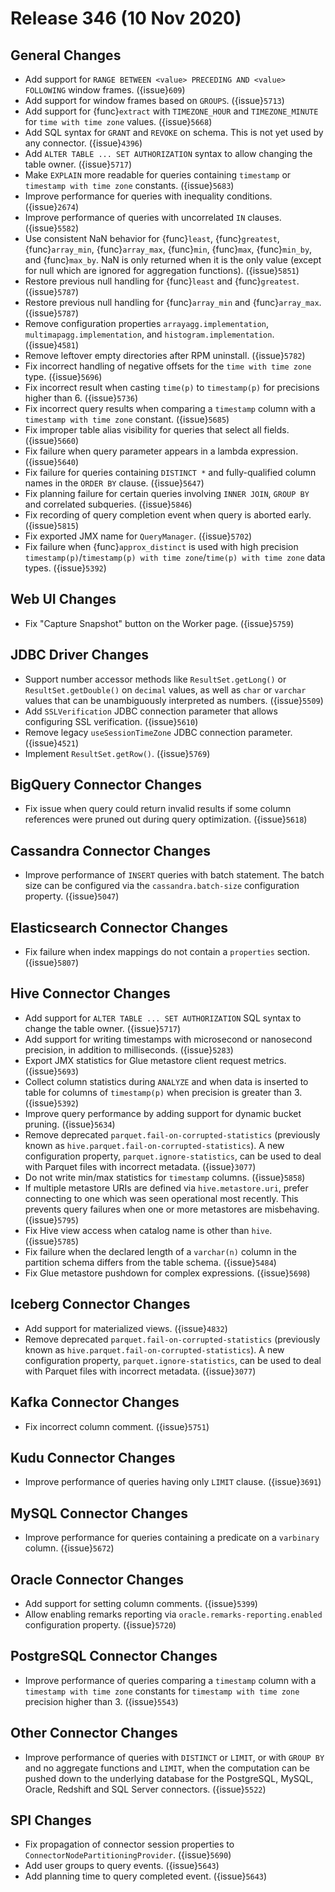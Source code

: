 # Release 346 (10 Nov 2020)

## General Changes

* Add support for `RANGE BETWEEN <value> PRECEDING AND <value> FOLLOWING` window frames. ({issue}`609`)
* Add support for window frames based on `GROUPS`. ({issue}`5713`)
* Add support for {func}`extract` with `TIMEZONE_HOUR` and `TIMEZONE_MINUTE` for `time with time zone` values. ({issue}`5668`)
* Add SQL syntax for `GRANT` and `REVOKE` on schema. This is not yet used by any connector. ({issue}`4396`)
* Add `ALTER TABLE ... SET AUTHORIZATION` syntax to allow changing the table owner. ({issue}`5717`)
* Make `EXPLAIN` more readable for queries containing `timestamp` or `timestamp with time zone`  constants. ({issue}`5683`)
* Improve performance for queries with inequality conditions. ({issue}`2674`)
* Improve performance of queries with uncorrelated `IN` clauses. ({issue}`5582`)
* Use consistent NaN behavior for {func}`least`, {func}`greatest`,
  {func}`array_min`, {func}`array_max`, {func}`min`, {func}`max`,
  {func}`min_by`, and {func}`max_by`.
  NaN is only returned when it is the only value (except for null
  which are ignored for aggregation functions). ({issue}`5851`)
* Restore previous null handling for {func}`least` and {func}`greatest`. ({issue}`5787`)
* Restore previous null handling for {func}`array_min` and {func}`array_max`. ({issue}`5787`)
* Remove configuration properties `arrayagg.implementation`,
  `multimapagg.implementation`, and `histogram.implementation`. ({issue}`4581`)
* Remove leftover empty directories after RPM uninstall. ({issue}`5782`)
* Fix incorrect handling of negative offsets for the `time with time zone` type. ({issue}`5696`)
* Fix incorrect result when casting `time(p)` to `timestamp(p)` for precisions higher than 6. ({issue}`5736`)
* Fix incorrect query results when comparing a `timestamp` column with a `timestamp with time zone` constant. ({issue}`5685`)
* Fix improper table alias visibility for queries that select all fields. ({issue}`5660`)
* Fix failure when query parameter appears in a lambda expression. ({issue}`5640`)
* Fix failure for queries containing `DISTINCT *` and fully-qualified column names in the `ORDER BY` clause. ({issue}`5647`)
* Fix planning failure for certain queries involving `INNER JOIN`, `GROUP BY` and correlated subqueries. ({issue}`5846`)
* Fix recording of query completion event when query is aborted early. ({issue}`5815`)
* Fix exported JMX name for `QueryManager`. ({issue}`5702`)
* Fix failure when {func}`approx_distinct` is used with high precision `timestamp(p)`/`timestamp(p) with time zone`/`time(p) with time zone`
  data types. ({issue}`5392`)

## Web UI Changes

* Fix "Capture Snapshot" button on the Worker page. ({issue}`5759`)

## JDBC Driver Changes

* Support number accessor methods like `ResultSet.getLong()` or `ResultSet.getDouble()`
  on `decimal` values, as well as `char` or `varchar` values that can be unambiguously interpreted as numbers. ({issue}`5509`)
* Add `SSLVerification` JDBC connection parameter that allows configuring SSL verification. ({issue}`5610`)
* Remove legacy `useSessionTimeZone` JDBC connection parameter. ({issue}`4521`)
* Implement `ResultSet.getRow()`. ({issue}`5769`)
  
## BigQuery Connector Changes

* Fix issue when query could return invalid results if some column references were pruned out during query optimization. ({issue}`5618`)

## Cassandra Connector Changes

* Improve performance of `INSERT` queries with batch statement. The batch size can be configured via the `cassandra.batch-size`
  configuration property. ({issue}`5047`)

## Elasticsearch Connector Changes

* Fix failure when index mappings do not contain a `properties` section. ({issue}`5807`)

## Hive Connector Changes

* Add support for `ALTER TABLE ... SET AUTHORIZATION` SQL syntax to change the table owner. ({issue}`5717`)
* Add support for writing timestamps with microsecond or nanosecond precision, in addition to milliseconds. ({issue}`5283`)
* Export JMX statistics for Glue metastore client request metrics. ({issue}`5693`)
* Collect column statistics during `ANALYZE` and when data is inserted to table for columns of `timestamp(p)` 
  when precision is greater than 3. ({issue}`5392`)
* Improve query performance by adding support for dynamic bucket pruning. ({issue}`5634`)
* Remove deprecated `parquet.fail-on-corrupted-statistics` (previously known as `hive.parquet.fail-on-corrupted-statistics`).
  A new configuration property, `parquet.ignore-statistics`, can be used to deal with Parquet files with incorrect metadata.  ({issue}`3077`)
* Do not write min/max statistics for `timestamp` columns. ({issue}`5858`)
* If multiple metastore URIs are defined via `hive.metastore.uri`, prefer connecting to one which was seen operational most recently. 
  This prevents query failures when one or more metastores are misbehaving. ({issue}`5795`)  
* Fix Hive view access when catalog name is other than `hive`. ({issue}`5785`)
* Fix failure when the declared length of a `varchar(n)` column in the partition schema differs from the table schema. ({issue}`5484`)
* Fix Glue metastore pushdown for complex expressions. ({issue}`5698`)

## Iceberg Connector Changes

* Add support for materialized views. ({issue}`4832`)
* Remove deprecated `parquet.fail-on-corrupted-statistics` (previously known as `hive.parquet.fail-on-corrupted-statistics`).
  A new configuration property, `parquet.ignore-statistics`, can be used to deal with Parquet files with incorrect metadata.  ({issue}`3077`)
    
## Kafka Connector Changes

* Fix incorrect column comment. ({issue}`5751`)

## Kudu Connector Changes

* Improve performance of queries having only `LIMIT` clause. ({issue}`3691`)

## MySQL Connector Changes

* Improve performance for queries containing a predicate on a `varbinary` column. ({issue}`5672`)

## Oracle Connector Changes

* Add support for setting column comments. ({issue}`5399`)
* Allow enabling remarks reporting via `oracle.remarks-reporting.enabled` configuration property. ({issue}`5720`)

## PostgreSQL Connector Changes

* Improve performance of queries comparing a `timestamp` column with a `timestamp with time zone` constants 
  for `timestamp with time zone` precision higher than 3. ({issue}`5543`)

## Other Connector Changes

* Improve performance of queries with `DISTINCT` or `LIMIT`, or with `GROUP BY` and no aggregate functions and `LIMIT`,
  when the computation can be pushed down to the underlying database for the PostgreSQL, MySQL, Oracle, Redshift and 
  SQL Server connectors. ({issue}`5522`)

## SPI Changes

* Fix propagation of connector session properties to `ConnectorNodePartitioningProvider`. ({issue}`5690`)
* Add user groups to query events. ({issue}`5643`)
* Add planning time to query completed event. ({issue}`5643`)

